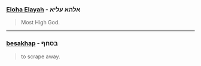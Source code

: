 ### [Eloha Elayah](/keys/ALHA.OLIA) - אלהא עליא
> Most High God.

---

### [besakhap](/keys/BSChP) - בסחף
> to scrape away.

